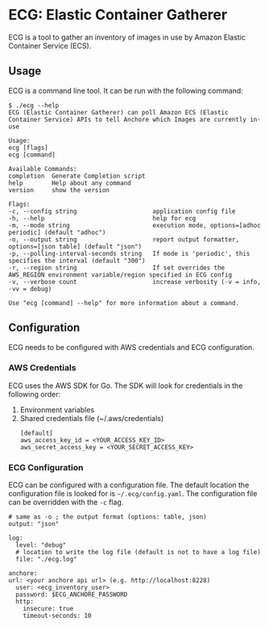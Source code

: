 # ECG: Elastic Container Gatherer

ECG is a tool to gather an inventory of images in use by Amazon Elastic
Container Service (ECS).

## Usage

ECG is a command line tool. It can be run with the following command:

```
$ ./ecg --help
ECG (Elastic Container Gatherer) can poll Amazon ECS (Elastic Container Service) APIs to tell Anchore which Images are currently in-use

Usage:
ecg [flags]
ecg [command]

Available Commands:
completion  Generate Completion script
help        Help about any command
version     show the version

Flags:
-c, --config string                     application config file
-h, --help                              help for ecg
-m, --mode string                       execution mode, options=[adhoc periodic] (default "adhoc")
-o, --output string                     report output formatter, options=[json table] (default "json")
-p, --polling-interval-seconds string   If mode is 'periodic', this specifies the interval (default "300")
-r, --region string                     If set overrides the AWS_REGION environment variable/region specified in ECG config
-v, --verbose count                     increase verbosity (-v = info, -vv = debug)

Use "ecg [command] --help" for more information about a command.
```

## Configuration

ECG needs to be configured with AWS credentials and ECG configuration.

### AWS Credentials

ECG uses the AWS SDK for Go. The SDK will look for credentials in the following
order:

1. Environment variables
2. Shared credentials file (~/.aws/credentials)
    ```
    [default]
    aws_access_key_id = <YOUR_ACCESS_KEY_ID>
    aws_secret_access_key = <YOUR_SECRET_ACCESS_KEY>
    ```

### ECG Configuration

ECG can be configured with a configuration file. The default location the configuration
file is looked for is `~/.ecg/config.yaml`. The configuration file can be overridden with
the `-c` flag.

```
# same as -o ; the output format (options: table, json)
output: "json"

log:
  level: "debug"
  # location to write the log file (default is not to have a log file)
  file: "./ecg.log"

anchore:
url: <your anchore api url> (e.g. http://localhost:8228)
  user: <ecg_inventory_user>
  password: $ECG_ANCHORE_PASSWORD
  http:
    insecure: true
    timeout-seconds: 10
```
